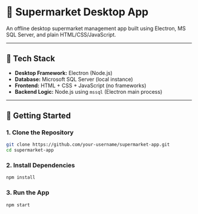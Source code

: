 # 🛒 Supermarket Desktop App

An offline desktop supermarket management app built using Electron, MS SQL Server, and plain HTML/CSS/JavaScript.

---

## 🧱 Tech Stack

- **Desktop Framework:** Electron (Node.js)
- **Database:** Microsoft SQL Server (local instance)
- **Frontend:** HTML + CSS + JavaScript (no frameworks)
- **Backend Logic:** Node.js using `mssql` (Electron main process)

---

## 🚀 Getting Started

### 1. Clone the Repository
```bash
git clone https://github.com/your-username/supermarket-app.git
cd supermarket-app
```
### 2. Install Dependencies
```bash
npm install
```
### 3. Run the App
```bash
npm start
```